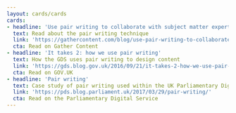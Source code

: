```yaml
---
layout: cards/cards
cards:
- headline: 'Use pair writing to collaborate with subject matter experts'
  text: Read about the pair writing technique 
  link: 'https://gathercontent.com/blog/use-pair-writing-to-collaborate-with-subject-matter-experts'
  cta: Read on Gather Content
- headline: 'It takes 2: how we use pair writing'
  text: How the GDS uses pair writing to design content
  link: 'https://gds.blog.gov.uk/2016/09/21/it-takes-2-how-we-use-pair-writing/'
  cta: Read on GOV.UK
- headline: 'Pair writing'
  text: Case study of pair writing used within the UK Parliamentary Digital Service
  link: 'https://pds.blog.parliament.uk/2017/03/29/pair-writing/'
  cta: Read on the Parliamentary Digital Service
---
```

